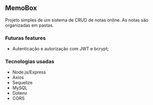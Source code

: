 ## MemoBox

Projeto simples de um sistema de CRUD de notas online.
As notas são organizadas em pastas.

### Futuras features
- Autenticação e autorização com JWT e bcrypt;

### Tecnologias usadas
- Node.js/Express
- Axios
- Sequelize
- MySQL
- Dotenv
- CORS
